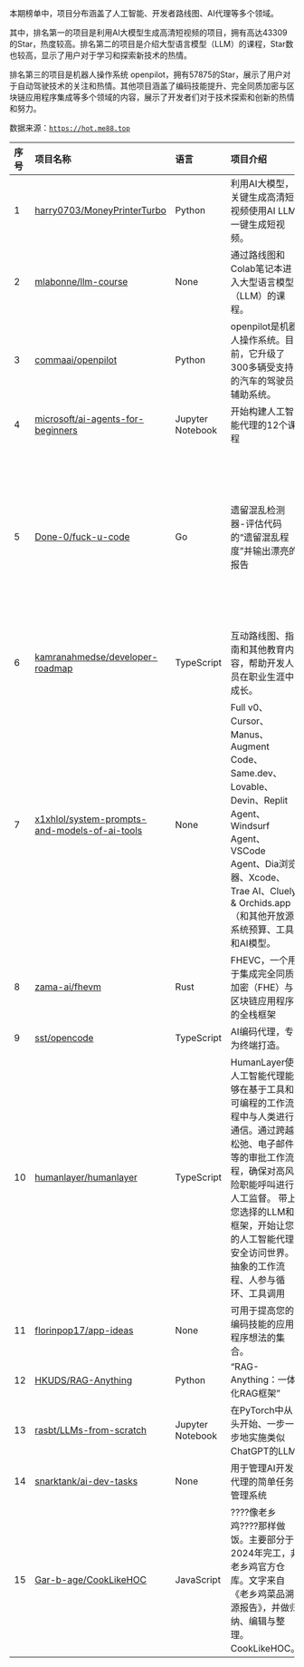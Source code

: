 本期榜单中，项目分布涵盖了人工智能、开发者路线图、AI代理等多个领域。

其中，排名第一的项目是利用AI大模型生成高清短视频的项目，拥有高达43309的Star，热度较高。排名第二的项目是介绍大型语言模型（LLM）的课程，Star数也较高，显示了用户对于学习和探索新技术的热情。

排名第三的项目是机器人操作系统 openpilot，拥有57875的Star，展示了用户对于自动驾驶技术的关注和热情。其他项目涵盖了编码技能提升、完全同质加密与区块链应用程序集成等多个领域的内容，展示了开发者们对于技术探索和创新的热情和努力。

数据来源：[`https://hot.me88.top`](https://hot.me88.top)

|序号|项目名称|语言|项目介绍|趋势Star|当前Star|热度|创建时间|
|:---|:---|:---|:---|:---|:---|:---|:---|
|1|[harry0703/MoneyPrinterTurbo](https://github.com/harry0703/MoneyPrinterTurbo)|Python|利用AI大模型，关键生成高清短视频使用AI LLM一键生成短视频。|1945|43309|628|2024-03-11|
|2|[mlabonne/llm-course](https://github.com/mlabonne/llm-course)|None|通过路线图和Colab笔记本进入大型语言模型（LLM）的课程。|583|63677|191|2023-06-17|
|3|[commaai/openpilot](https://github.com/commaai/openpilot)|Python|openpilot是机器人操作系统。目前，它升级了300多辆受支持的汽车的驾驶员辅助系统。|528|57875|167|2016-11-24|
|4|[microsoft/ai-agents-for-beginners](https://github.com/microsoft/ai-agents-for-beginners)|Jupyter Notebook|开始构建人工智能代理的12个课程|416|41072|147|2024-11-28|
|5|[Done-0/fuck-u-code](https://github.com/Done-0/fuck-u-code)|Go|遗留混乱检测器-评估代码的“遗留混乱程度”并输出漂亮的报告|浪山代码检测器，评估代码的“浪山等级”并输出美丽的报告|450|4473|141|2025-06-25|
|6|[kamranahmedse/developer-roadmap](https://github.com/kamranahmedse/developer-roadmap)|TypeScript|互动路线图、指南和其他教育内容，帮助开发人员在职业生涯中成长。|411|338978|130|2017-03-15|
|7|[x1xhlol/system-prompts-and-models-of-ai-tools](https://github.com/x1xhlol/system-prompts-and-models-of-ai-tools)|None|Full v0、Cursor、Manus、Augment Code、Same.dev、Lovable、Devin、Replit Agent、Windsurf Agent、VSCode Agent、Dia浏览器、Xcode、Trae AI、Cluely & Orchids.app（和其他开放源）系统预算、工具和AI模型。|356|88919|119|2025-03-05|
|8|[zama-ai/fhevm](https://github.com/zama-ai/fhevm)|Rust|FHEVC，一个用于集成完全同质加密（FHE）与区块链应用程序的全栈框架|366|21565|111|2025-05-02|
|9|[sst/opencode](https://github.com/sst/opencode)|TypeScript|AI编码代理，专为终端打造。|316|25937|97|2025-04-30|
|10|[humanlayer/humanlayer](https://github.com/humanlayer/humanlayer)|TypeScript|HumanLayer使人工智能代理能够在基于工具和可编程的工作流程中与人类进行通信。通过跨越松弛、电子邮件等的审批工作流程，确保对高风险职能呼叫进行人工监督。  带上您选择的LLM和框架，开始让您的人工智能代理安全访问世界。抽象的工作流程、人参与循环、工具调用|283|5121|89|2024-08-05|
|11|[florinpop17/app-ideas](https://github.com/florinpop17/app-ideas)|None|可用于提高您的编码技能的应用程序想法的集合。|277|86151|84|2019-02-25|
|12|[HKUDS/RAG-Anything](https://github.com/HKUDS/RAG-Anything)|Python|“RAG-Anything：一体化RAG框架”|245|7676|80|2025-06-06|
|13|[rasbt/LLMs-from-scratch](https://github.com/rasbt/LLMs-from-scratch)|Jupyter Notebook|在PyTorch中从头开始、一步一步地实施类似ChatGPT的LLM|209|73857|70|2023-07-23|
|14|[snarktank/ai-dev-tasks](https://github.com/snarktank/ai-dev-tasks)|None|用于管理AI开发代理的简单任务管理系统|215|5532|70|2025-04-19|
|15|[Gar-b-age/CookLikeHOC](https://github.com/Gar-b-age/CookLikeHOC)|JavaScript|????像老乡鸡????那样做饭。主要部分于2024年完工，非老乡鸡官方仓库。文字来自《老乡鸡菜品溯源报告》，并做归纳、编辑与整理。CookLikeHOC。|216|19870|68|2024-04-10|